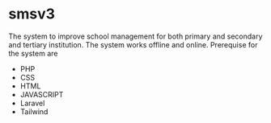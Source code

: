 # smsv3
The system to improve school management for both primary and secondary and tertiary institution.
The system works offline and online.
Prerequise for the system are 
- PHP
- CSS
- HTML
- JAVASCRIPT
- Laravel
- Tailwind
